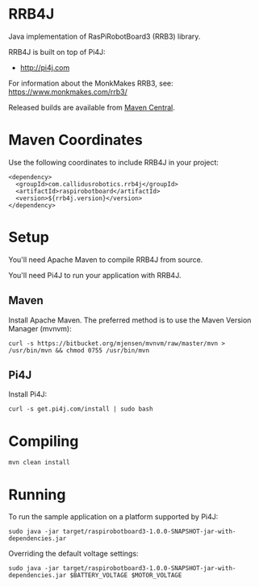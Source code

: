 # RRB4J
Java implementation of RasPiRobotBoard3 (RRB3) library.

RRB4J is built on top of Pi4J:
* http://pi4j.com

For information about the MonkMakes RRB3, see: https://www.monkmakes.com/rrb3/

Released builds are available from [Maven Central](http://search.maven.org/#search%7Cga%7C1%7Ccom.callidusrobotics.rrb4j).

# Maven Coordinates
Use the following coordinates to include RRB4J in your project:

```
<dependency>
  <groupId>com.callidusrobotics.rrb4j</groupId>
  <artifactId>raspirobotboard</artifactId>
  <version>${rrb4j.version}</version>
</dependency>
```

# Setup
You'll need Apache Maven to compile RRB4J from source.

You'll need Pi4J to run your application with RRB4J.

## Maven
Install Apache Maven. The preferred method is to use the Maven Version Manager (mvnvm):

```
curl -s https://bitbucket.org/mjensen/mvnvm/raw/master/mvn > /usr/bin/mvn && chmod 0755 /usr/bin/mvn
```

## Pi4J
Install Pi4J:

```
curl -s get.pi4j.com/install | sudo bash
```

# Compiling

```
mvn clean install
```

# Running
To run the sample application on a platform supported by Pi4J:

```
sudo java -jar target/raspirobotboard3-1.0.0-SNAPSHOT-jar-with-dependencies.jar
```

Overriding the default voltage settings:

```
sudo java -jar target/raspirobotboard3-1.0.0-SNAPSHOT-jar-with-dependencies.jar $BATTERY_VOLTAGE $MOTOR_VOLTAGE
```
